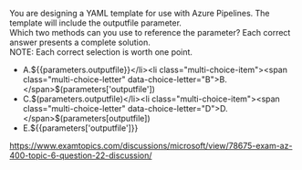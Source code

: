 You are designing a YAML template for use with Azure Pipelines. The template will include the outputfile parameter.<br/>Which two methods can you use to reference the parameter? Each correct answer presents a complete solution.<br/>NOTE: Each correct selection is worth one point.<br/><ul><li class="multi-choice-item correct-hidden"><span class="multi-choice-letter" data-choice-letter="A">A.</span>${{parameters.outputfile}}</li><li class="multi-choice-item"><span class="multi-choice-letter" data-choice-letter="B">B.</span>$(parameters['outputfile'])</li><li class="multi-choice-item"><span class="multi-choice-letter" data-choice-letter="C">C.</span>$(parameters.outputfile)</li><li class="multi-choice-item"><span class="multi-choice-letter" data-choice-letter="D">D.</span>$(parameters[outputfile])</li><li class="multi-choice-item correct-hidden"><span class="multi-choice-letter" data-choice-letter="E">E.</span>${{parameters['outputfile']}}</li></ul><p><a href="https://www.examtopics.com/discussions/microsoft/view/78675-exam-az-400-topic-6-question-22-discussion/">https://www.examtopics.com/discussions/microsoft/view/78675-exam-az-400-topic-6-question-22-discussion/</a></p><script src="https://giscus.app/client.js"                    data-repo="azsamples/az204"                    data-repo-id="R_kgDOMRXzDQ"                    data-category="General"                    data-category-id="DIC_kwDOMRXzDc4Cgi27"                    data-mapping="pathname"                    data-strict="0"                    data-reactions-enabled="0"                    data-emit-metadata="0"                    data-input-position="bottom"                    data-theme="preferred_color_scheme"                    data-lang="en"                    crossorigin="anonymous"                    async>                    </script>